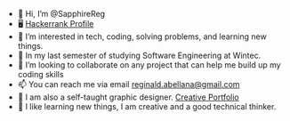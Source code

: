 - 👋 Hi, I’m @SapphireReg
- 🖥️ [Hackerrank Profile](https://www.hackerrank.com/reginald_abella1)
- 👀 I’m interested in tech, coding, solving problems, and learning new things.
- 🌱 In my last semester of studying Software Engineering at Wintec.
- 💞️ I’m looking to collaborate on any project that can help me build up my coding skills
- 📫 You can reach me via email reginald.abellana@gmail.com
- 📢 I am also a self-taught graphic designer. [Creative Portfolio](https://sapphirereg.myportfolio.com/)  
- 📢 I like learning new things, I am creative and a good technical thinker. 


<!---
SapphireReg/SapphireReg is a ✨ special ✨ repository because its `README.md` (this file) appears on your GitHub profile.
You can click the Preview link to take a look at your changes.
--->
